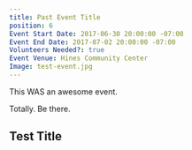 ```yaml
---
title: Past Event Title
position: 6
Event Start Date: 2017-06-30 20:00:00 -07:00
Event End Date: 2017-07-02 20:00:00 -07:00
Volunteers Needed?: true
Event Venue: Hines Community Center
Image: test-event.jpg
---
```


This WAS an awesome event.

Totally. Be there.

## Test Title
